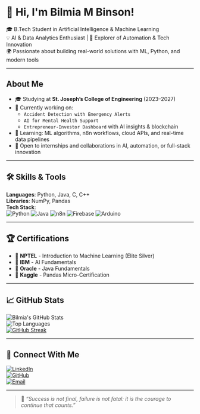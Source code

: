 # 👋 Hi, I'm Bilmia M Binson!

🎓 B.Tech Student in Artificial Intelligence & Machine Learning  
💡 AI & Data Analytics Enthusiast | 🚀 Explorer of Automation & Tech Innovation  
🌍 Passionate about building real-world solutions with ML, Python, and modern tools

---

##  About Me
- 🎓 Studying at **St. Joseph’s College of Engineering** (2023–2027)  
- 🔭 Currently working on:
  - `Accident Detection with Emergency Alerts`
  - `AI for Mental Health Support`
  - `Entrepreneur-Investor Dashboard` with AI insights & blockchain  
- 🌱 Learning: ML algorithms, n8n workflows, cloud APIs, and real-time data pipelines
- 👀 Open to internships and collaborations in AI, automation, or full-stack innovation

---

## 🛠️ Skills & Tools
**Languages**: Python, Java, C, C++  
**Libraries**: NumPy, Pandas  
**Tech Stack**:  
![Python](https://img.shields.io/badge/Python-3776AB?style=for-the-badge&logo=python&logoColor=white)
![Java](https://img.shields.io/badge/Java-ED8B00?style=for-the-badge&logo=openjdk&logoColor=white)
![n8n](https://img.shields.io/badge/n8n-Automation-orange?style=for-the-badge&logo=n8n&logoColor=white)
![Firebase](https://img.shields.io/badge/Firebase-yellow?style=for-the-badge&logo=firebase&logoColor=black)
![Arduino](https://img.shields.io/badge/Arduino-blue?style=for-the-badge&logo=arduino&logoColor=white)

---

## 🏆 Certifications
- 🏅 **NPTEL** - Introduction to Machine Learning (Elite Silver)  
- 🏅 **IBM** - AI Fundamentals  
- 🏅 **Oracle** - Java Fundamentals  
- 🏅 **Kaggle** - Pandas Micro-Certification  

---

## 📈 GitHub Stats
![Bilmia's GitHub Stats](https://github-readme-stats.vercel.app/api?username=BilmiaBinson&show_icons=true&theme=tokyonight)  
![Top Languages](https://github-readme-stats.vercel.app/api/top-langs/?username=BilmiaBinson&layout=compact&theme=tokyonight)  
[![GitHub Streak](https://streak-stats.demolab.com?user=BilmiaBinson&theme=tokyonight)](https://git.io/streak-stats)

---

## 🔗 Connect With Me
[![LinkedIn](https://img.shields.io/badge/LinkedIn-blue?style=for-the-badge&logo=linkedin&logoColor=white)](https://www.linkedin.com/in/bilmia-binson-968898296)  
[![GitHub](https://img.shields.io/badge/GitHub-grey?style=for-the-badge&logo=github)](https://github.com/BilmiaBinson)  
[![Email](https://img.shields.io/badge/Gmail-red?style=for-the-badge&logo=gmail&logoColor=white)](mailto:bilmiabilse@gmail.com)

---

> 🧠 *“Success is not final, failure is not fatal: it is the courage to continue that counts.”*
